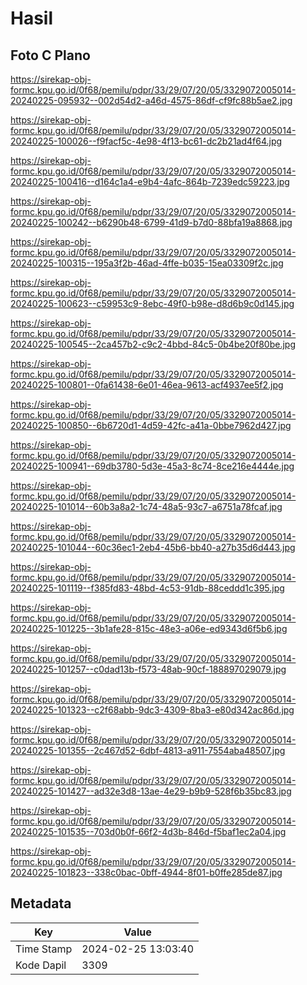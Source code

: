 # Hasil

## Foto C Plano

https://sirekap-obj-formc.kpu.go.id/0f68/pemilu/pdpr/33/29/07/20/05/3329072005014-20240225-095932--002d54d2-a46d-4575-86df-cf9fc88b5ae2.jpg

https://sirekap-obj-formc.kpu.go.id/0f68/pemilu/pdpr/33/29/07/20/05/3329072005014-20240225-100026--f9facf5c-4e98-4f13-bc61-dc2b21ad4f64.jpg

https://sirekap-obj-formc.kpu.go.id/0f68/pemilu/pdpr/33/29/07/20/05/3329072005014-20240225-100416--d164c1a4-e9b4-4afc-864b-7239edc59223.jpg

https://sirekap-obj-formc.kpu.go.id/0f68/pemilu/pdpr/33/29/07/20/05/3329072005014-20240225-100242--b6290b48-6799-41d9-b7d0-88bfa19a8868.jpg

https://sirekap-obj-formc.kpu.go.id/0f68/pemilu/pdpr/33/29/07/20/05/3329072005014-20240225-100315--195a3f2b-46ad-4ffe-b035-15ea03309f2c.jpg

https://sirekap-obj-formc.kpu.go.id/0f68/pemilu/pdpr/33/29/07/20/05/3329072005014-20240225-100623--c59953c9-8ebc-49f0-b98e-d8d6b9c0d145.jpg

https://sirekap-obj-formc.kpu.go.id/0f68/pemilu/pdpr/33/29/07/20/05/3329072005014-20240225-100545--2ca457b2-c9c2-4bbd-84c5-0b4be20f80be.jpg

https://sirekap-obj-formc.kpu.go.id/0f68/pemilu/pdpr/33/29/07/20/05/3329072005014-20240225-100801--0fa61438-6e01-46ea-9613-acf4937ee5f2.jpg

https://sirekap-obj-formc.kpu.go.id/0f68/pemilu/pdpr/33/29/07/20/05/3329072005014-20240225-100850--6b6720d1-4d59-42fc-a41a-0bbe7962d427.jpg

https://sirekap-obj-formc.kpu.go.id/0f68/pemilu/pdpr/33/29/07/20/05/3329072005014-20240225-100941--69db3780-5d3e-45a3-8c74-8ce216e4444e.jpg

https://sirekap-obj-formc.kpu.go.id/0f68/pemilu/pdpr/33/29/07/20/05/3329072005014-20240225-101014--60b3a8a2-1c74-48a5-93c7-a6751a78fcaf.jpg

https://sirekap-obj-formc.kpu.go.id/0f68/pemilu/pdpr/33/29/07/20/05/3329072005014-20240225-101044--60c36ec1-2eb4-45b6-bb40-a27b35d6d443.jpg

https://sirekap-obj-formc.kpu.go.id/0f68/pemilu/pdpr/33/29/07/20/05/3329072005014-20240225-101119--f385fd83-48bd-4c53-91db-88ceddd1c395.jpg

https://sirekap-obj-formc.kpu.go.id/0f68/pemilu/pdpr/33/29/07/20/05/3329072005014-20240225-101225--3b1afe28-815c-48e3-a06e-ed9343d6f5b6.jpg

https://sirekap-obj-formc.kpu.go.id/0f68/pemilu/pdpr/33/29/07/20/05/3329072005014-20240225-101257--c0dad13b-f573-48ab-90cf-188897029079.jpg

https://sirekap-obj-formc.kpu.go.id/0f68/pemilu/pdpr/33/29/07/20/05/3329072005014-20240225-101323--c2f68abb-9dc3-4309-8ba3-e80d342ac86d.jpg

https://sirekap-obj-formc.kpu.go.id/0f68/pemilu/pdpr/33/29/07/20/05/3329072005014-20240225-101355--2c467d52-6dbf-4813-a911-7554aba48507.jpg

https://sirekap-obj-formc.kpu.go.id/0f68/pemilu/pdpr/33/29/07/20/05/3329072005014-20240225-101427--ad32e3d8-13ae-4e29-b9b9-528f6b35bc83.jpg

https://sirekap-obj-formc.kpu.go.id/0f68/pemilu/pdpr/33/29/07/20/05/3329072005014-20240225-101535--703d0b0f-66f2-4d3b-846d-f5baf1ec2a04.jpg

https://sirekap-obj-formc.kpu.go.id/0f68/pemilu/pdpr/33/29/07/20/05/3329072005014-20240225-101823--338c0bac-0bff-4944-8f01-b0ffe285de87.jpg


## Metadata

| Key        | Value               |
| ---------- | ------------------- |
| Time Stamp | 2024-02-25 13:03:40 |
| Kode Dapil | 3309                |



